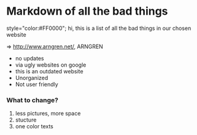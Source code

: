 <h1> Markdown of all the bad things </h1>

<p> style="color:#FF0000"; hi, this is a list of all the bad things in our chosen website</p> 

=> http://www.arngren.net/, ARNGREN

<ul>
  <li>no updates</li>
  <li>via ugly websites on google </li>
  <li>this is an outdated website </li>
  <li>Unorganized </li>
  <li>Not user friendly </li>
</ul>

<h3> What to change? </h3>
<ol>
  <li>less pictures, more space</li>
  <li>stucture</li>
  <li>one color texts  </li>
  
  
</ol>











